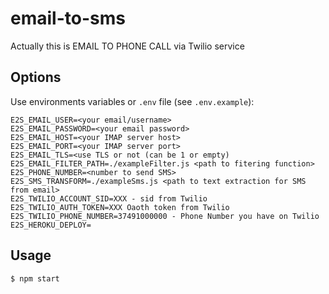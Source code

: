 # email-to-sms
Actually this is EMAIL TO PHONE CALL
via Twilio service

## Options

Use environments variables or `.env` file (see `.env.example`):

```
E2S_EMAIL_USER=<your email/username>
E2S_EMAIL_PASSWORD=<your email password>
E2S_EMAIL_HOST=<your IMAP server host>
E2S_EMAIL_PORT=<your IMAP server port>
E2S_EMAIL_TLS=<use TLS or not (can be 1 or empty)
E2S_EMAIL_FILTER_PATH=./exampleFilter.js <path to fitering function>
E2S_PHONE_NUMBER=<number to send SMS>
E2S_SMS_TRANSFORM=./exampleSms.js <path to text extraction for SMS from email>
E2S_TWILIO_ACCOUNT_SID=XXX - sid from Twilio
E2S_TWILIO_AUTH_TOKEN=XXX Oaoth token from Twilio
E2S_TWILIO_PHONE_NUMBER=37491000000 - Phone Number you have on Twilio
E2S_HEROKU_DEPLOY=
```

## Usage

```bash
$ npm start
```
